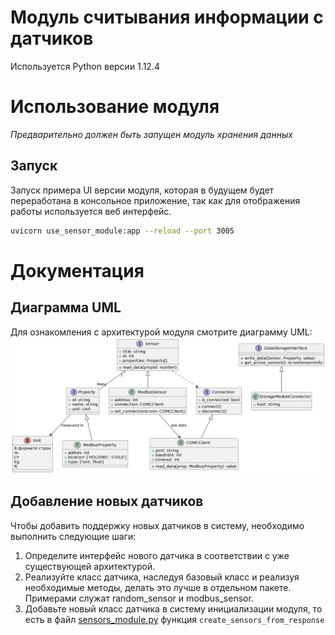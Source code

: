 # Модуль считывания информации с датчиков

Используется Python версии 1.12.4

# Использование модуля
_Предварительно должен быть запущен модуль хранения данных_

## Запуск

Запуск примера UI версии модуля, которая в будущем будет переработана в консольное приложение, так как для отображения работы используется веб интерфейс.

```bash
uvicorn use_sensor_module:app --reload --port 3005
```

# Документация

## Диаграмма UML
Для ознакомления с архитектурой модуля смотрите диаграмму UML:
![UML Диаграмма модуля](docs/uml_sensors_module.png)

## Добавление новых датчиков
Чтобы добавить поддержку новых датчиков в систему, необходимо выполнить следующие шаги:
1. Определите интерфейс нового датчика в соответствии с уже существующей архитектурой.
2. Реализуйте класс датчика, наследуя базовый класс и реализуя необходимые методы, делать это
лучше в отдельном пакете. Примерами служат random_sensor и modbus_sensor.
3. Добавьте новый класс датчика в систему инициализации модуля, то есть в файл [sensors_module.py](sensors_module.py) функция `create_sensors_from_response`
